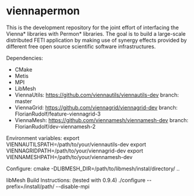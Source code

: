 # viennapermon

This is the development repository for the joint effort of interfacing the Vienna* libraries with Permon* libraries.
The goal is to build a large-scale distributed FETI application by making use of synergy effects provided by 
different free open source scientific software infrastructures.

Dependencies:
- CMake
- Metis
- MPI
- LibMesh
- ViennaUtils: https://github.com/viennautils/viennautils-dev  branch: master
- ViennaGrid:  https://github.com/viennagrid/viennagrid-dev    branch: FlorianRudolf/feature-viennagrid-3
- ViennaMesh:  https://github.com/viennamesh/viennamesh-dev    branch: FlorianRudolf/dev-viennamesh-2


Environment variables:
export VIENNAUTILSPATH=/path/to/your/viennautils-dev
export VIENNAGRIDPATH=/path/to/your/viennagrid-dev
export VIENNAMESHPATH=/path/to/your/viennamesh-dev 


Configure:
cmake -DLIBMESH_DIR=/path/to/libmesh/instal/directory/ ..





libMesh Build Instructions: (tested with 0.9.4)
  ./configure --prefix=/install/path/ --disable-mpi


